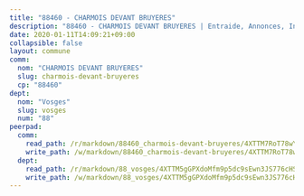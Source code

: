 ```yaml
---
title: "88460 - CHARMOIS DEVANT BRUYERES"
description: "88460 - CHARMOIS DEVANT BRUYERES | Entraide, Annonces, Initiatives"
date: 2020-01-11T14:09:21+09:00
collapsible: false
layout: commune
comm:
  nom: "CHARMOIS DEVANT BRUYERES"
  slug: charmois-devant-bruyeres
  cp: "88460"
dept:
  nom: "Vosges"
  slug: vosges
  num: "88"
peerpad:
  comm:
    read_path: /r/markdown/88460_charmois-devant-bruyeres/4XTTM7RoT78wYDECDGMJ6Lgz9RMqpVUJ1x8Xqjg2CngACahvJ
    write_path: /w/markdown/88460_charmois-devant-bruyeres/4XTTM7RoT78wYDECDGMJ6Lgz9RMqpVUJ1x8Xqjg2CngACahvJ-K3TgU5VnRGJpwpC4CS7e6UQxCKY2YwJQf77NGbVM1R9ZH4ZjzggQ35GosqCFzWZ5vfBbrw8omiCRo6YrTDrVY6WaAgJKK8wzcP4MG7NmEpccFJ86GGrWCYZwhBc6BjUsoyMsnKvz
  dept:
    read_path: /r/markdown/88_vosges/4XTTM5gGPXdoMfm9p5dc9sEwn3JS776cHSw64JYpD4AKnKgyh
    write_path: /w/markdown/88_vosges/4XTTM5gGPXdoMfm9p5dc9sEwn3JS776cHSw64JYpD4AKnKgyh-K3TgUjEFywcTUHQwfrd2vcZqhoXLakdoQGFv4iriv1FKkvQkBsudnBxafkQDfPcxTDRHN5T6bYyganuvcakuKenYoB5mPLKqUBjNMwpn75GQVixUmzXGkneDufRSqDthC8iyXi1Z
---
```


